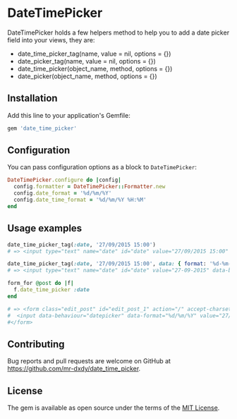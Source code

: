 # DateTimePicker

DateTimePicker holds a few helpers method to help you to add a date picker field into your views, they are:

* date_time_picker_tag(name, value = nil, options = {})
* date_picker_tag(name, value = nil, options = {})
* date_time_picker(object_name, method, options = {})
* date_picker(object_name, method, options = {})

## Installation

Add this line to your application's Gemfile:

```ruby
gem 'date_time_picker'
```

## Configuration

You can pass configuration options as a block to `DateTimePicker`:

```ruby
DateTimePicker.configure do |config|
  config.formatter = DateTimePicker::Formatter.new
  config.date_format = '%d/%m/%Y'
  config.date_time_format = '%d/%m/%Y %H:%M'
end
```

## Usage examples

```ruby
date_time_picker_tag(:date, '27/09/2015 15:00')
# => <input type="text" name="date" id="date" value="27/09/2015 15:00" data-behaviour="datetimepicker" data-format="%d/%m/%Y %H:%M" />

date_time_picker_tag(:date, '27/09/2015 15:00', data: { format: '%d-%m-%Y' }, class: 'datetimepicker')
# => <input type="text" name="date" id="date" value="27-09-2015" data-behaviour="datetimepicker" data-format="%d-%m-%Y" class="datetimepicker" />

form_for @post do |f|
  f.date_time_picker :date
end

# => <form class="edit_post" id="edit_post_1" action="/" accept-charset="UTF-8" method="post">
#  <input data-behaviour="datepicker" data-format="%d/%m/%Y" value="27/08/2015" type="text" name="post[date]" id="post_date" />
#</form>
```

## Contributing

Bug reports and pull requests are welcome on GitHub at https://github.com/mr-dxdy/date_time_picker.

## License

The gem is available as open source under the terms of the [MIT License](http://opensource.org/licenses/MIT).


